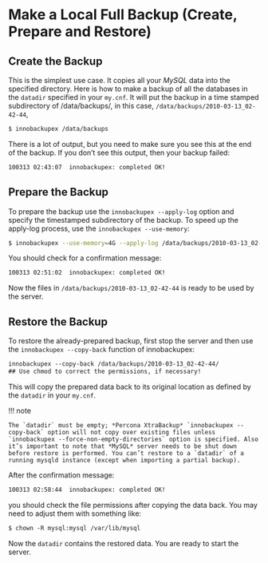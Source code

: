 # Make a Local Full Backup (Create, Prepare and Restore)

## Create the Backup

This is the simplest use case. It copies all your *MySQL* data into the specified directory. Here is how to make a backup of all the databases in the `datadir` specified in your `my.cnf`. It will put the backup in a time stamped subdirectory of /data/backups/, in this case, `/data/backups/2010-03-13_02-42-44`,

```default
$ innobackupex /data/backups
```

There is a lot of output, but you need to make sure you see this at the end of the backup. If you don’t see this output, then your backup failed:

```default
100313 02:43:07  innobackupex: completed OK!
```

## Prepare the Backup

To prepare the backup use the `innobackupex --apply-log` option and specify the timestamped subdirectory of the backup. To speed up the apply-log process, use the `innobackupex --use-memory`:

```bash
$ innobackupex --use-memory=4G --apply-log /data/backups/2010-03-13_02-42-44/
```

You should check for a confirmation message:

```default
100313 02:51:02  innobackupex: completed OK!
```

Now the files in `/data/backups/2010-03-13_02-42-44` is ready to be used by the server.

## Restore the Backup

To restore the already-prepared backup, first stop the server and then use the `innobackupex --copy-back` function of innobackupex:

```default
innobackupex --copy-back /data/backups/2010-03-13_02-42-44/
## Use chmod to correct the permissions, if necessary!
```

This will copy the prepared data back to its original location as defined by the `datadir` in your `my.cnf`.

!!! note

    The `datadir` must be empty; *Percona XtraBackup* `innobackupex --copy-back` option will not copy over existing files unless `innobackupex --force-non-empty-directories` option is specified. Also it’s important to note that *MySQL* server needs to be shut down before restore is performed. You can’t restore to a `datadir` of a running mysqld instance (except when importing a partial backup).

After the confirmation message:

```default
100313 02:58:44  innobackupex: completed OK!
```

you should check the file permissions after copying the data back. You may need to adjust them with something like:

```default
$ chown -R mysql:mysql /var/lib/mysql
```

Now the `datadir` contains the restored data. You are ready to start the server.
